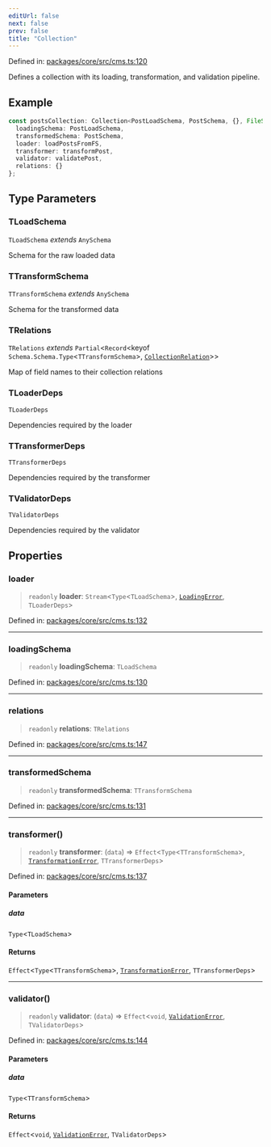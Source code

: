 ```yaml
---
editUrl: false
next: false
prev: false
title: "Collection"
---
```


Defined in: [packages/core/src/cms.ts:120](https://github.com/bitswired/foldcms/blob/19c9e600da6c0170e8229bb7e1889de08e1cce6f/packages/core/src/cms.ts#L120)

Defines a collection with its loading, transformation, and validation pipeline.

## Example

```typescript
const postsCollection: Collection<PostLoadSchema, PostSchema, {}, FileSystem> = {
  loadingSchema: PostLoadSchema,
  transformedSchema: PostSchema,
  loader: loadPostsFromFS,
  transformer: transformPost,
  validator: validatePost,
  relations: {}
};
```

## Type Parameters

### TLoadSchema

`TLoadSchema` *extends* `AnySchema`

Schema for the raw loaded data

### TTransformSchema

`TTransformSchema` *extends* `AnySchema`

Schema for the transformed data

### TRelations

`TRelations` *extends* `Partial`\<`Record`\<keyof `Schema.Schema.Type`\<`TTransformSchema`\>, [`CollectionRelation`](/api/cms/type-aliases/collectionrelation/)\>\>

Map of field names to their collection relations

### TLoaderDeps

`TLoaderDeps`

Dependencies required by the loader

### TTransformerDeps

`TTransformerDeps`

Dependencies required by the transformer

### TValidatorDeps

`TValidatorDeps`

Dependencies required by the validator

## Properties

### loader

> `readonly` **loader**: `Stream`\<`Type`\<`TLoadSchema`\>, [`LoadingError`](/api/cms/classes/loadingerror/), `TLoaderDeps`\>

Defined in: [packages/core/src/cms.ts:132](https://github.com/bitswired/foldcms/blob/19c9e600da6c0170e8229bb7e1889de08e1cce6f/packages/core/src/cms.ts#L132)

***

### loadingSchema

> `readonly` **loadingSchema**: `TLoadSchema`

Defined in: [packages/core/src/cms.ts:130](https://github.com/bitswired/foldcms/blob/19c9e600da6c0170e8229bb7e1889de08e1cce6f/packages/core/src/cms.ts#L130)

***

### relations

> `readonly` **relations**: `TRelations`

Defined in: [packages/core/src/cms.ts:147](https://github.com/bitswired/foldcms/blob/19c9e600da6c0170e8229bb7e1889de08e1cce6f/packages/core/src/cms.ts#L147)

***

### transformedSchema

> `readonly` **transformedSchema**: `TTransformSchema`

Defined in: [packages/core/src/cms.ts:131](https://github.com/bitswired/foldcms/blob/19c9e600da6c0170e8229bb7e1889de08e1cce6f/packages/core/src/cms.ts#L131)

***

### transformer()

> `readonly` **transformer**: (`data`) => `Effect`\<`Type`\<`TTransformSchema`\>, [`TransformationError`](/api/cms/classes/transformationerror/), `TTransformerDeps`\>

Defined in: [packages/core/src/cms.ts:137](https://github.com/bitswired/foldcms/blob/19c9e600da6c0170e8229bb7e1889de08e1cce6f/packages/core/src/cms.ts#L137)

#### Parameters

##### data

`Type`\<`TLoadSchema`\>

#### Returns

`Effect`\<`Type`\<`TTransformSchema`\>, [`TransformationError`](/api/cms/classes/transformationerror/), `TTransformerDeps`\>

***

### validator()

> `readonly` **validator**: (`data`) => `Effect`\<`void`, [`ValidationError`](/api/cms/classes/validationerror/), `TValidatorDeps`\>

Defined in: [packages/core/src/cms.ts:144](https://github.com/bitswired/foldcms/blob/19c9e600da6c0170e8229bb7e1889de08e1cce6f/packages/core/src/cms.ts#L144)

#### Parameters

##### data

`Type`\<`TTransformSchema`\>

#### Returns

`Effect`\<`void`, [`ValidationError`](/api/cms/classes/validationerror/), `TValidatorDeps`\>
